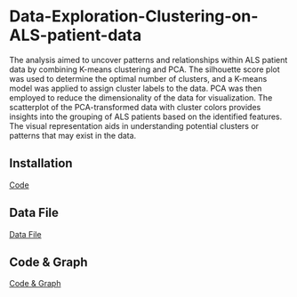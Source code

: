 # Data-Exploration-Clustering-on-ALS-patient-data
The analysis aimed to uncover patterns and relationships within ALS patient data by combining K-means clustering and PCA. The silhouette score plot was used to determine the optimal number of clusters, and a K-means model was applied to assign cluster labels to the data. PCA was then employed to reduce the dimensionality of the data for visualization. The scatterplot of the PCA-transformed data with cluster colors provides insights into the grouping of ALS patients based on the identified features. The visual representation aids in understanding potential clusters or patterns that may exist in the data.


## Installation
[Code](https://github.com/usamara/Data-Exploration-Clustering-on-ALS-patient-data/blob/main/Installation.ipynb)

## Data File
[Data File](https://github.com/usamara/Data-Exploration-Clustering-on-ALS-patient-data/blob/main/als_data.csv)

## Code & Graph
[Code & Graph](https://github.com/usamara/Data-Exploration-Clustering-on-ALS-patient-data/blob/main/Data%20Exploration%20%26%20Clustering%20on%20ALS%20patient%20data.ipynb)
